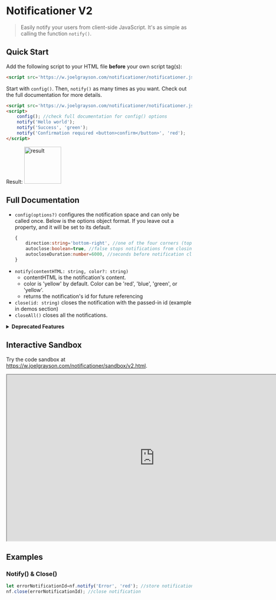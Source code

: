 # Notificationer V2
> Easily notify your users from client-side JavaScript. It's as simple as calling the function `notify()`.

## Quick Start
Add the following script to your HTML file **before** your own script tag(s):
```html
<script src='https://w.joelgrayson.com/notificationer/notificationer.js'></script>
```
Start with `config()`. Then, `notify()` as many times as you want. Check out the full documentation for more details.
```html
<script src='https://w.joelgrayson.com/notificationer/notificationer.js'></script>
<script>
	config(); //check full documentation for config() options
	notify('Hello world');
	notify('Success', 'green');
	notify('Confirmation required <button>confirm</button>', 'red');
</script>
```
Result: <img alt='result' src='https://w.joelgrayson.com/image/quick%20start.jpg' height='100px'>

## Full Documentation
* `config(options?)` configures the notification space and can only be called once. Below is the options object format. If you leave out a property, and it will be set to its default.
	```typescript
	{
		direction:string='bottom-right', //one of the four corners (top-left, top-right, bottom-left, bottom-right)
		autoclose:boolean=true, //false stops notifications from closing automatically after some time
		autocloseDuration:number=6000, //seconds before notification closes by itself
	}
	```
* `notify(contentHTML: string, color?: string)`
	* contentHTML is the notification's content.
	* color is 'yellow' by default. Color can be 'red', 'blue', 'green', or 'yellow'.
	* returns the notification's id for future referencing
* `close(id: string)` closes the notification with the passed-in id (example in demos section)
* `closeAll()` closes all the notifications.

<details>
<summary><b>Deprecated Features</b></summary>

### Legacy Start (V1)
In version 1, the only way to use notificationer was by importing it with `type='module'`.
```html
<script type='module'>
	import * as nf from 'https://w.joelgrayson.com/notificationer/module.js'; //Import notificationer
	nf.config(); //check full documentation for config() options
	nf.notify('Hello world');
	nf.notify('Success', 'green');
	nf.notify('Confirmation required <button>confirm</button>', 'red');
</script>
```
Result: <img alt='result' src='https://w.joelgrayson.com/image/quick%20start.jpg' height='100px'>
</details>

## Interactive Sandbox
Try the code sandbox at https://w.joelgrayson.com/notificationer/sandbox/v2.html.

<iframe src='https://w.joelgrayson.com/notificationer/sandbox/v2.html' width='800px' height='450px'></iframe>

## Examples
### Notify() & Close()
```javascript
let errorNotificationId=nf.notify('Error', 'red'); //store notification id
nf.close(errorNotificationId); //close notification
```